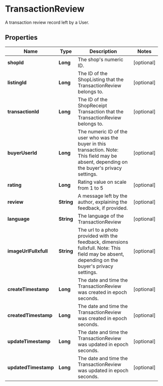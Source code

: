 

# TransactionReview

A transaction review record left by a User.

## Properties

Name | Type | Description | Notes
------------ | ------------- | ------------- | -------------
**shopId** | **Long** | The shop&#39;s numeric ID. |  [optional]
**listingId** | **Long** | The ID of the ShopListing that the TransactionReview belongs to. |  [optional]
**transactionId** | **Long** | The ID of the ShopReceipt Transaction that the TransactionReview belongs to. |  [optional]
**buyerUserId** | **Long** | The numeric ID of the user who was the buyer in this transaction. Note: This field may be absent, depending on the buyer&#39;s privacy settings. |  [optional]
**rating** | **Long** | Rating value on scale from 1 to 5 |  [optional]
**review** | **String** | A message left by the author, explaining the feedback, if provided. |  [optional]
**language** | **String** | The language of the TransactionReview |  [optional]
**imageUrlFullxfull** | **String** | The url to a photo provided with the feedback, dimensions fullxfull. Note: This field may be absent, depending on the buyer&#39;s privacy settings. |  [optional]
**createTimestamp** | **Long** | The date and time the TransactionReview was created in epoch seconds. |  [optional]
**createdTimestamp** | **Long** | The date and time the TransactionReview was created in epoch seconds. |  [optional]
**updateTimestamp** | **Long** | The date and time the TransactionReview was updated in epoch seconds. |  [optional]
**updatedTimestamp** | **Long** | The date and time the TransactionReview was updated in epoch seconds. |  [optional]



